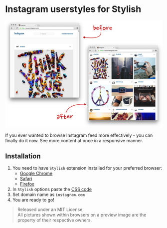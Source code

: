 # Instagram userstyles for Stylish

![image](https://raw.githubusercontent.com/marekwojtaszek/instagram-userstyles/master/instagram.jpg)

If you ever wanted to browse Instagram feed more effectively - you can finally do it now. See more content at once in a responsive manner.

## Installation

1. You need to have `Stylish` extension installed for your preferred browser:
    * [Google Chrome](https://chrome.google.com/webstore/detail/stylish/fjnbnpbmkenffdnngjfgmeleoegfcffe?hl=en)
    * [Safari](https://extensions.apple.com/details/?id=com.sobolev.stylish-5555L95H45)
    * [Firefox](https://addons.mozilla.org/en-US/firefox/addon/stylish/)
2. In `Stylish` options paste the [CSS code](https://raw.githubusercontent.com/marekwojtaszek/instagram-userstyles/master/instagram-userstyles.css)
3. Set domain name as `instagram.com`
4. You are ready to go!

> Released under an MIT License.   
> All pictures shown within browsers on a preview image are the property of their respective owners.
